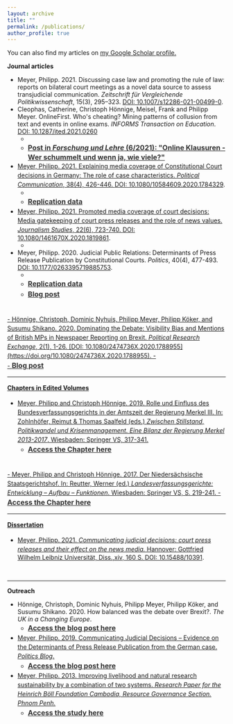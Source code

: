 ```yaml
---
layout: archive
title: ""
permalink: /publications/
author_profile: true
---
```

<script type='text/javascript' src='https://d1bxh8uas1mnw7.cloudfront.net/assets/embed.js'></script>

You can also find my articles on <u><a href="https://scholar.google.de/citations?user=mk7kDiQAAAAJ&hl=de">my Google Scholar profile</a>.</u>

<b>Journal articles</b>

- Meyer, Philipp. 2021. Discussing case law and promoting the rule of law: reports on bilateral court meetings as a novel data source to assess transjudicial communication. <i>Zeitschrift für Vergleichende Politikwissenschaft</i>, 15(3), 295–323. [DOI: 10.1007/s12286-021-00499-0](https://doi.org/10.1007/s12286-021-00499-0).
- Cleophas, Catherine, Christoph Hönnige, Meisel, Frank and Philipp Meyer. OnlineFirst. Who's cheating? Mining patterns of collusion from text and events in online exams. <i>INFORMS Transaction on Education</i>. [DOI: 10.1287/ited.2021.0260](https://pubsonline.informs.org/doi/abs/10.1287/ited.2021.0260)
   - <div data-badge-popover="right" data-badge-type="4" data-doi="https://doi.org/10.1287/ited.2021.0260" data-hide-no-mentions="true" class="altmetric-embed"></div>
   - <span style="font-size: medium;"><a style="line-height: 1.5;" href="https://www.forschung-und-lehre.de/heftarchiv/ausgabe-621/ "><span style="color: #333333;"><span style="font-size: medium;"> <b>Post in <i>Forschung und Lehre</i> (6/2021): "Online Klausuren - Wer schummelt und wenn ja, wie viele?"</b> </span></span> 
- Meyer, Philipp. 2021. Explaining media coverage of Constitutional Court decisions in Germany: The role of case characteristics. <i>Political Communication</i>, 38(4), 426-446. [DOI: 10.1080/10584609.2020.1784329](https://doi.org/10.1080/10584609.2020.1784329).
    - <div data-badge-popover="right" data-badge-type="4" data-doi="https://doi.org/10.1080/10584609.2020.1784329" data-hide-no-mentions="true" class="altmetric-embed"></div>
    - <span style="font-size: medium;"><a style="line-height: 1.5;" href="https://doi.org/10.17605/OSF.IO/HFY4K"><span style="color: #333333;"><span style="font-size: medium;"> <b>Replication data</b> </span></span>
- Meyer, Philipp. 2021. Promoted media coverage of court decisions: Media gatekeeping of court press releases and the role of news values. <i>Journalism Studies</i>, 22(6), 723-740. [DOI: 10.1080/1461670X.2020.1819861](https://doi.org/10.1080/1461670X.2020.1819861).
    - <div data-badge-popover="right" data-badge-type="4" data-doi="https://doi.org/10.1080/1461670X.2020.1819861" data-hide-no-mentions="true" class="altmetric-embed"></div> 
- Meyer, Philipp. 2020. Judicial Public Relations: Determinants of Press Release Publication by Constitutional Courts. <i>Politics</i>, 40(4), 477-493. [DOI: 10.1177/0263395719885753](https://journals.sagepub.com/doi/full/10.1177/0263395719885753). 
    - <div data-badge-popover="right" data-badge-type="4" data-doi="https://doi.org/10.1177/0263395719885753" data-hide-no-mentions="true" class="altmetric-embed"></div>
    - <span style="font-size: medium;"><a style="line-height: 1.5;" href="https://github.com/phimeyer/Replication-Data-for-Determinants-of-FCC-Press-Releases"><span style="color: #333333;"><span style="font-size: medium;"> <b>Replication data</b> </span></span> 
    - <span style="font-size: medium;"><a style="line-height: 1.5;" href="http://politicsblog.ac.uk/2019/12/20/communicating-judicial-decisions-evidence-on-the-determinants-of-press-release-publication-from-the-german-case/"><span style="color: #333333;"><span style="font-size: medium;"> <b>Blog post</b> </span></span>
<br>    
- Hönnige, Christoph, Dominic Nyhuis, Philipp Meyer, Philipp Köker, and Susumu Shikano. 2020. Dominating the Debate: Visibility Bias and Mentions of British MPs in Newspaper Reporting on Brexit. <i>Political Research Exchange</i>, 2(1), 1-26. [DOI: 10.1080/2474736X.2020.1788955](https://doi.org/10.1080/2474736X.2020.1788955).
    - <div data-badge-popover="right" data-badge-type="4" data-doi="https://doi.org/10.1080/2474736X.2020.1788955" data-hide-no-mentions="true" class="altmetric-embed"></div>
    - <span style="font-size: medium;"><a style="line-height: 1.5;" href="https://ukandeu.ac.uk/how-balanced-was-the-debate-over-brexit"><span style="color: #333333;"><span style="font-size: medium;"> <b>Blog post</b> </span></span>
<br> 

<hr>
   
<b>Chapters in Edited Volumes</b>

- Meyer, Philipp and Christoph Hönnige. 2019. Rolle und Einfluss des Bundesverfassungsgerichts in der Amtszeit der Regierung Merkel III. In: Zohlnhöfer, Reimut & Thomas Saalfeld (eds.) <i>Zwischen Stillstand, Politikwandel und Krisenmanagement. Eine Bilanz der Regierung Merkel 2013-2017</i>. Wiesbaden: Springer VS, 317-341.
    - <span style="font-size: medium;"><a style="line-height: 1.5;" href="https://link.springer.com/chapter/10.1007/978-3-658-22663-3_13"><span style="color: #333333;"><span style="font-size: medium;"> <b>Access the Chapter here</b> </span></span>
<br>
- Meyer, Philipp and Christoph Hönnige. 2017. Der Niedersächsische Staatsgerichtshof. In: Reutter, Werner (ed.) <i>Landesverfassungsgerichte: Entwicklung – Aufbau – Funktionen</i>. Wiesbaden: Springer VS, S. 219-241.
    - <span style="font-size: medium;"><a style="line-height: 1.5;" href="https://link.springer.com/chapter/10.1007/978-3-658-16094-4_10"><span style="color: #333333;"><span style="font-size: medium;"> <b>Access the Chapter here</b> </span></span>
 
 <hr>
 
 
 <b>Dissertation</b>

- Meyer, Philipp. 2021. <i>Communicating judicial decisions: court press releases and their effect on the news media.</i> Hannover: Gottfried Wilhelm Leibniz Universität, Diss.,xiv, 160 S. [DOI: 10.15488/10391](https://doi.org/10.15488/10391).
<br> 

<hr>
   
<b>Outreach</b>
- Hönnige, Christoph, Dominic Nyhuis, Philipp Meyer, Philipp Köker, and Susumu Shikano. 2020. How balanced was the debate over Brexit?. <i>The UK in a Changing Europe</i>. 
   - <span style="font-size: medium;"><a style="line-height: 1.5;" href="https://ukandeu.ac.uk/how-balanced-was-the-debate-over-brexit"><span style="color: #333333;"><span style="font-size: medium;"> <b>Access the blog post here</b> </span></span>
- Meyer, Philipp. 2019. Communicating Judicial Decisions – Evidence on the Determinants of Press Release Publication from the German case. <i>Politics Blog</i>. 
   - <span style="font-size: medium;"><a style="line-height: 1.5;" href="http://politicsblog.ac.uk/2019/12/20/communicating-judicial-decisions-evidence-on-the-determinants-of-press-release-publication-from-the-german-case/"><span style="color: #333333;"><span style="font-size: medium;"> <b>Access the blog post here</b> </span></span>
- Meyer, Philipp. 2013. Improving livelihood and natural research sustainability by a combination of two systems. <i>Research Paper for the Heinrich Böll Foundation Cambodia, Resource Governance Section. Phnom Penh.</i>
   - <span style="font-size: medium;"><a style="line-height: 1.5;" href="https://kh.boell.org/en/2016/08/09/improving-livelihood-and-natural-resource-sustainability-combination-two-systems"><span style="color: #333333;"><span style="font-size: medium;"> <b>Access the study here</b> </span></span>

